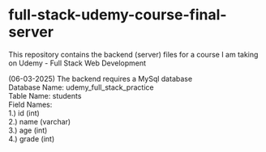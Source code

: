 # full-stack-udemy-course-final-server
This repository contains the backend (server) files for a course I am taking on Udemy - Full Stack Web Development

(06-03-2025)
The backend requires a MySql database  
Database Name: udemy_full_stack_practice  
Table Name: students  
Field Names:  
1.) id (int)  
2.) name (varchar)  
3.) age (int)  
4.) grade (int)  
